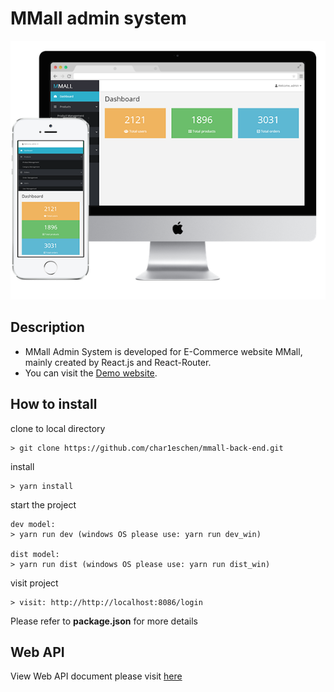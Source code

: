 # MMall admin system

![](https://github.com/char1eschen/mmall-back-end/blob/master/screenshots/project-showcase-mmalladmin.png)

## Description
- MMall Admin System is developed for E-Commerce website MMall, mainly created by React.js and React-Router.
- You can visit the [Demo website](http://adminv2.happymmall.com/). 

## How to install
clone to local directory 
```
> git clone https://github.com/char1eschen/mmall-back-end.git
```
install
```
> yarn install
```

start the project
```
dev model:
> yarn run dev (windows OS please use: yarn run dev_win)

dist model:
> yarn run dist (windows OS please use: yarn run dist_win)
```

visit project
```
> visit: http://http://localhost:8086/login
```
Please refer to **package.json** for more details

## Web API
View Web API document please visit [here](https://gitee.com/imooccode/happymmallwiki/wikis/Home)
